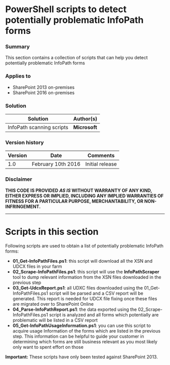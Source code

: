 # PowerShell scripts to detect potentially problematic InfoPath forms #

### Summary ###
This section contains a collection of scripts that can help you detect potentially problematic InfoPath forms

### Applies to ###
-  SharePoint 2013 on-premises
-  SharePoint 2016 on-premises

### Solution ###
Solution | Author(s)
---------|----------
InfoPath scanning scripts | **Microsoft**

### Version history ###
Version  | Date | Comments
---------| -----| --------
1.0  | February 10th 2016 | Initial release

### Disclaimer ###
**THIS CODE IS PROVIDED *AS IS* WITHOUT WARRANTY OF ANY KIND, EITHER EXPRESS OR IMPLIED, INCLUDING ANY IMPLIED WARRANTIES OF FITNESS FOR A PARTICULAR PURPOSE, MERCHANTABILITY, OR NON-INFRINGEMENT.**


----------

# Scripts in this section
Following scripts are used to obtain a list of potentially problematic InfoPath forms:
- **01_Get-InfoPathFiles.ps1**: this script will download all the XSN and UDCX files in your farm
- **02_Scrape-InfoPathFiles.ps1**: this script will use the **InfoPathScraper** tool to dump relevant information from the XSN files downloaded in the previous step
- **03_Get-UdcxReport.ps1**: all UDXC files downloaded using the 01_Get-InfoPathFiles.ps1 script will be parsed and a CSV report will be generated. This report is needed for UDCX file fixing once these files are migrated over to SharePoint Online
- **04_Parse-InfoPathReport.ps1**: the data exported using the 02_Scrape-InfoPathFiles.ps1 script is analyzed and all forms which potentially are problematic will be listed in a CSV report
- **05_Get-InfoPathUsageInformation.ps1**: you can use this script to acquire usage Information of the forms which are listed in the previous step. This information can be helpful to guide your customer in determining which forms are still business relevant as you most likely only want to spent effort on those


**Important:**
These scripts have only been tested against SharePoint 2013. 
